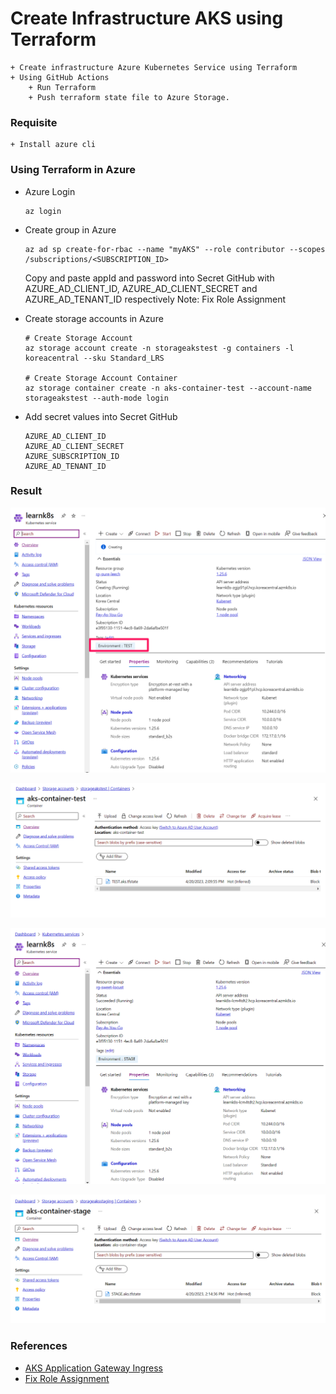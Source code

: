 # Create Infrastructure AKS using Terraform
    + Create infrastructure Azure Kubernetes Service using Terraform
    + Using GitHub Actions
        + Run Terraform
        + Push terraform state file to Azure Storage.

### Requisite
    + Install azure cli

### Using Terraform in Azure
+ Azure Login
    ```
    az login
    ```

+ Create group in Azure
    ```
    az ad sp create-for-rbac --name "myAKS" --role contributor --scopes /subscriptions/<SUBSCRIPTION_ID>
    ```
    Copy and paste appId and password into Secret GitHub with AZURE_AD_CLIENT_ID, AZURE_AD_CLIENT_SECRET and AZURE_AD_TENANT_ID respectively
    Note: Fix Role Assignment

+ Create storage accounts in Azure
    ```
    # Create Storage Account
    az storage account create -n storageakstest -g containers -l koreacentral --sku Standard_LRS

    # Create Storage Account Container
    az storage container create -n aks-container-test --account-name storageakstest --auth-mode login
    ```

+ Add secret values into Secret GitHub
    ```
    AZURE_AD_CLIENT_ID
    AZURE_AD_CLIENT_SECRET
    AZURE_SUBSCRIPTION_ID
    AZURE_AD_TENANT_ID
    ```

### Result
![AKS on Test](./images/test-aks.png)

![Terraform State File in Azure Storage of Test](./images/test-terraform-state.png)

![AKS on Stage](./images/stage-aks.png)

![Terraform State File in Azure Storage of Stage](./images/stage-terraform-state.png)

### References
+ [AKS Application Gateway Ingress](https://learn.microsoft.com/en-us/azure/developer/terraform/create-k8s-cluster-with-aks-applicationgateway-ingress)
+ [Fix Role Assignment](https://learn.microsoft.com/en-us/answers/questions/287573/authorization-failed-when-when-writing-a-roleassig)
